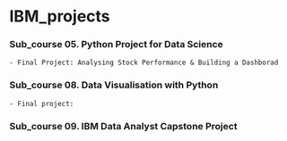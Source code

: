 # IBM_projects
### Sub_course 05. Python Project for Data Science
    - Final Project: Analysing Stock Performance & Building a Dashborad

### Sub_course 08. Data Visualisation with Python
    - Final project: 

### Sub_course 09. IBM Data Analyst Capstone Project

